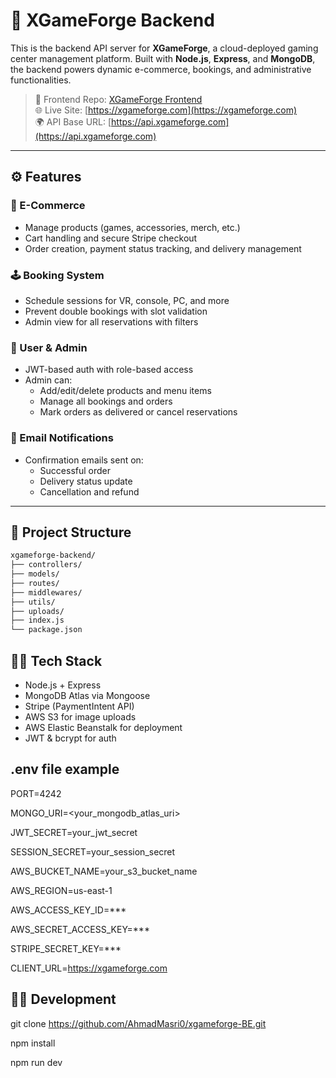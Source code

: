 # 🧠 XGameForge Backend

This is the backend API server for **XGameForge**, a cloud-deployed gaming center management platform. Built with **Node.js**, **Express**, and **MongoDB**, the backend powers dynamic e-commerce, bookings, and administrative functionalities.

> 🔗 Frontend Repo: [XGameForge Frontend](https://github.com/AhmadMasri0/xgameforge)  
> 🌐 Live Site: [https://xgameforge.com](https://xgameforge.com)  
> 🌍 API Base URL: [https://api.xgameforge.com](https://api.xgameforge.com)

---

## ⚙️ Features

### 🛒 E-Commerce
- Manage products (games, accessories, merch, etc.)
- Cart handling and secure Stripe checkout
- Order creation, payment status tracking, and delivery management

### 🕹 Booking System
- Schedule sessions for VR, console, PC, and more
- Prevent double bookings with slot validation
- Admin view for all reservations with filters

### 🔐 User & Admin
- JWT-based auth with role-based access
- Admin can:
  - Add/edit/delete products and menu items
  - Manage all bookings and orders
  - Mark orders as delivered or cancel reservations

### 📧 Email Notifications
- Confirmation emails sent on:
  - Successful order
  - Delivery status update
  - Cancellation and refund

---

## 📁 Project Structure

```bash
xgameforge-backend/
├── controllers/         
├── models/              
├── routes/              
├── middlewares/         
├── utils/               
├── uploads/             
├── index.js             
└── package.json
```

## 🧑‍💻 Tech Stack
- Node.js + Express
- MongoDB Atlas via Mongoose
- Stripe (PaymentIntent API)
- AWS S3 for image uploads
- AWS Elastic Beanstalk for deployment
- JWT & bcrypt for auth

## .env file example

PORT=4242

MONGO_URI=<your_mongodb_atlas_uri>

JWT_SECRET=your_jwt_secret

SESSION_SECRET=your_session_secret

AWS_BUCKET_NAME=your_s3_bucket_name

AWS_REGION=us-east-1

AWS_ACCESS_KEY_ID=***

AWS_SECRET_ACCESS_KEY=***

STRIPE_SECRET_KEY=***

CLIENT_URL=https://xgameforge.com


## 🧑‍🔧 Development

git clone https://github.com/AhmadMasri0/xgameforge-BE.git

npm install

npm run dev
